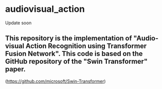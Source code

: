 # audiovisual_action
Update soon

## This repository is the implementation of "Audio-visual Action Recognition using Transformer Fusion Network". This code is based on the GitHub repository of the "Swin Transformer" paper.
(https://github.com/microsoft/Swin-Transformer)
